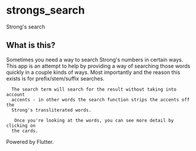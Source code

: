 # strongs_search

Strong's search

## What is this?
    
 Sometimes you need a way to search Strong's numbers in certain ways. This
      app is an attempt to help by providing a way of searching those words
      quickly in a couple kinds of ways. Most importantly and the reason this
      exists is for prefix/stem/suffix searches.

      The search term will search for the result without taking into account
      accents - in other words the search function strips the accents off the
      Strong's transliterated words.

       Once you're looking at the words, you can see more detail by clicking on
      the cards.

Powered by Flutter. 


